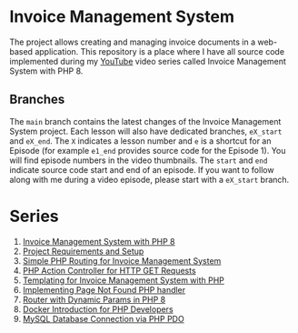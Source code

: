 # Invoice Management System
The project allows creating and managing invoice documents in a web-based application. 
This repository is a place where I have all source code implemented during my [YouTube](https://www.youtube.com/@MaxPronko) video series called Invoice Management System with PHP 8.

## Branches
The `main` branch contains the latest changes of the Invoice Management System project. Each lesson will also have dedicated branches, `eX_start` and `eX_end`. The `X` indicates a lesson number and `e` is a shortcut for an Episode (for example `e1_end` provides source code for the Episode 1). You will find episode numbers in the video thumbnails.
The `start` and `end` indicate source code start and end of an episode. If you want to follow along with me during a video episode, please start with a `eX_start` branch.

# Series
1. [Invoice Management System with PHP 8](https://www.youtube.com/watch?v=zoIgpOIRJWo)
2. [Project Requirements and Setup](https://youtu.be/uSmU2KgSXC0)
3. [Simple PHP Routing for Invoice Management System](https://youtu.be/70UJa2x7Pkk)
4. [PHP Action Controller for HTTP GET Requests](https://www.youtube.com/watch?v=TCqL_OR-cgQ)
5. [Templating for Invoice Management System with PHP](https://youtu.be/DFPLTYq8boI)
6. [Implementing Page Not Found PHP handler](https://www.youtube.com/watch?v=EIeQhNavy0k)
7. [Router with Dynamic Params in PHP 8](https://www.youtube.com/watch?v=JYeU4LrWUjY)
8. [Docker Introduction for PHP Developers](https://www.youtube.com/watch?v=ox6JlF1kyzk)
9. [MySQL Database Connection via PHP PDO](https://www.youtube.com/watch?v=z9UiCfN8Tdk)

